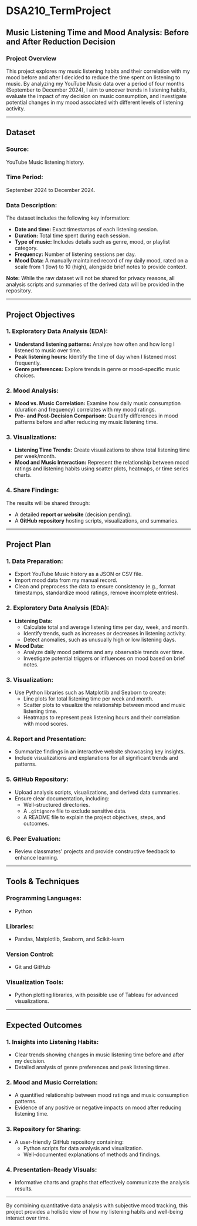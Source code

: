 # DSA210_TermProject

## Music Listening Time and Mood Analysis: Before and After Reduction Decision

### Project Overview

This project explores my music listening habits and their correlation with my mood before and after I decided to reduce the time spent on listening to music. By analyzing my YouTube Music data over a period of four months (September to December 2024), I aim to uncover trends in listening habits, evaluate the impact of my decision on music consumption, and investigate potential changes in my mood associated with different levels of listening activity.

---

## Dataset

### **Source:**  
YouTube Music listening history.

### **Time Period:**  
September 2024 to December 2024.

### **Data Description:**  
The dataset includes the following key information:  
- **Date and time:** Exact timestamps of each listening session.  
- **Duration:** Total time spent during each session.  
- **Type of music:** Includes details such as genre, mood, or playlist category.  
- **Frequency:** Number of listening sessions per day.  
- **Mood Data:** A manually maintained record of my daily mood, rated on a scale from 1 (low) to 10 (high), alongside brief notes to provide context.

**Note:** While the raw dataset will not be shared for privacy reasons, all analysis scripts and summaries of the derived data will be provided in the repository.

---

## Project Objectives

### **1. Exploratory Data Analysis (EDA):**
- **Understand listening patterns:** Analyze how often and how long I listened to music over time.  
- **Peak listening hours:** Identify the time of day when I listened most frequently.  
- **Genre preferences:** Explore trends in genre or mood-specific music choices.

### **2. Mood Analysis:**
- **Mood vs. Music Correlation:** Examine how daily music consumption (duration and frequency) correlates with my mood ratings.  
- **Pre- and Post-Decision Comparison:** Quantify differences in mood patterns before and after reducing my music listening time.

### **3. Visualizations:**
- **Listening Time Trends:** Create visualizations to show total listening time per week/month.  
- **Mood and Music Interaction:** Represent the relationship between mood ratings and listening habits using scatter plots, heatmaps, or time series charts.

### **4. Share Findings:**  
The results will be shared through:  
- A detailed **report or website** (decision pending).  
- A **GitHub repository** hosting scripts, visualizations, and summaries.

---

## Project Plan

### **1. Data Preparation:**  
- Export YouTube Music history as a JSON or CSV file.  
- Import mood data from my manual record.  
- Clean and preprocess the data to ensure consistency (e.g., format timestamps, standardize mood ratings, remove incomplete entries).  

### **2. Exploratory Data Analysis (EDA):**  
- **Listening Data:**  
  - Calculate total and average listening time per day, week, and month.  
  - Identify trends, such as increases or decreases in listening activity.  
  - Detect anomalies, such as unusually high or low listening days.  
- **Mood Data:**  
  - Analyze daily mood patterns and any observable trends over time.  
  - Investigate potential triggers or influences on mood based on brief notes.  

### **3. Visualization:**  
- Use Python libraries such as Matplotlib and Seaborn to create:  
  - Line plots for total listening time per week and month.  
  - Scatter plots to visualize the relationship between mood and music listening time.  
  - Heatmaps to represent peak listening hours and their correlation with mood scores.  

### **4. Report and Presentation:**  
- Summarize findings in an interactive website showcasing key insights.  
- Include visualizations and explanations for all significant trends and patterns.

### **5. GitHub Repository:**  
- Upload analysis scripts, visualizations, and derived data summaries.  
- Ensure clear documentation, including:  
  - Well-structured directories.  
  - A `.gitignore` file to exclude sensitive data.  
  - A README file to explain the project objectives, steps, and outcomes.

### **6. Peer Evaluation:**  
- Review classmates' projects and provide constructive feedback to enhance learning.

---

## Tools & Techniques

### **Programming Languages:**  
- Python  

### **Libraries:**  
- Pandas, Matplotlib, Seaborn, and Scikit-learn  

### **Version Control:**  
- Git and GitHub  

### **Visualization Tools:**  
- Python plotting libraries, with possible use of Tableau for advanced visualizations.  

---

## Expected Outcomes

### **1. Insights into Listening Habits:**  
- Clear trends showing changes in music listening time before and after my decision.  
- Detailed analysis of genre preferences and peak listening times.  

### **2. Mood and Music Correlation:**  
- A quantified relationship between mood ratings and music consumption patterns.  
- Evidence of any positive or negative impacts on mood after reducing listening time.  

### **3. Repository for Sharing:**  
- A user-friendly GitHub repository containing:  
  - Python scripts for data analysis and visualization.  
  - Well-documented explanations of methods and findings.

### **4. Presentation-Ready Visuals:**  
- Informative charts and graphs that effectively communicate the analysis results.

---

By combining quantitative data analysis with subjective mood tracking, this project provides a holistic view of how my listening habits and well-being interact over time.  

